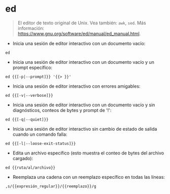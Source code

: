 # ed

> El editor de texto original de Unix.
> Vea también: `awk`, `sed`.
> Más información: <https://www.gnu.org/software/ed/manual/ed_manual.html>.

- Inicia una sesión de editor interactivo con un documento vacío:

`ed`

- Inicia una sesión de editor interactivo con un documento vacío y un prompt específico:

`ed {{[-p|--prompt]}} '{{> }}'`

- Inicia una sesión de editor interactivo con errores amigables:

`ed {{[-v|--verbose]}}`

- Inicia una sesión de editor interactivo con un documento vacío y sin diagnósticos, conteos de bytes y prompt de '!':

`ed {{[-q|--quiet]}}`

- Inicia una sesión de editor interactivo sin cambio de estado de salida cuando un comando falla:

`ed {{[-l|--loose-exit-status]}}`

- Edita un archivo específico (esto muestra el conteo de bytes del archivo cargado):

`ed {{ruta/al/archivo}}`

- Reemplaza una cadena con un reemplazo específico en todas las líneas:

`,s/{{expresión_regular}}/{{reemplazo}}/g`
